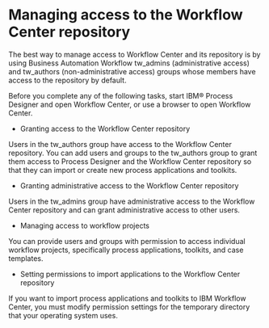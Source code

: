 # Managing access to the Workflow Center repository

The best way to manage access to Workflow Center and its repository is
by using Business Automation Workflow
tw\_admins (administrative access) and tw\_authors
(non-administrative access) groups whose members have access to the repository by default.

Before you complete any of the following tasks, start IBM® Process
Designer and open Workflow Center, or use a browser to
open Workflow Center.

- Granting access to the Workflow Center repository

Users in the tw\_authors group have access to the Workflow Center repository. You can add users and groups to the tw\_authors group  to grant them access to Process Designer and the Workflow Center repository so that they can import or create new process applications and toolkits.
- Granting administrative access to the Workflow Center repository

Users in the tw\_admins group have administrative access to the Workflow Center repository and can grant administrative access to other users.
- Managing access to workflow projects

You can provide users and groups with permission to access individual workflow projects, specifically process applications, toolkits, and case templates.
- Setting permissions to import applications to the Workflow Center repository

If you want to import process applications and toolkits to IBM Workflow Center, you must modify permission settings for the temporary directory that your operating system uses.